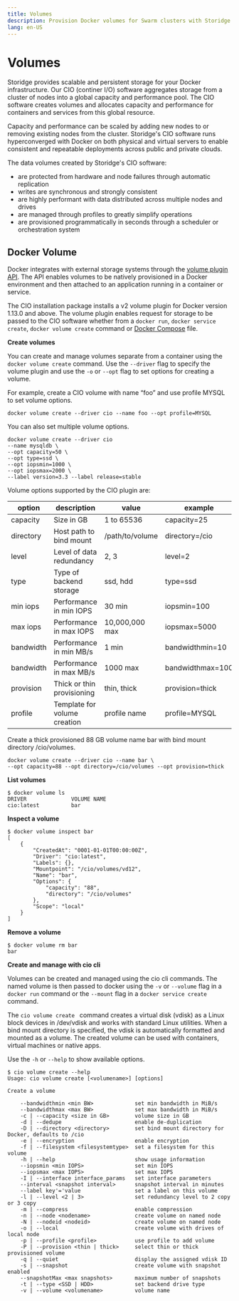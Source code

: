 ```yaml
---
title: Volumes
description: Provision Docker volumes for Swarm clusters with Storidge 
lang: en-US
---
```


# Volumes

Storidge provides scalable and persistent storage for your Docker infrastructure. Our CIO (continer I/O) software aggregates storage from a cluster of nodes into a global capacity and performance pool. The CIO software creates volumes and allocates capacity and performance for containers and services from this global resource.

Capacity and performance can be scaled by adding new nodes to or removing existing nodes from the cluster. Storidge's CIO software runs hyperconverged with Docker on both physical and virtual servers to enable consistent and repeatable deployments across public and private clouds.

The data volumes created by Storidge's CIO software:

- are protected from hardware and node failures through automatic replication
- writes are synchronous and strongly consistent
- are highly performant with data distributed across multiple nodes and drives
- are managed through profiles to greatly simplify operations
- are provisioned programmatically in seconds through a scheduler or orchestration system

## **Docker Volume**

Docker integrates with external storage systems through the [volume plugin API](https://docs.docker.com/engine/extend/plugins_volume/). The API enables volumes to be natively provisioned in a Docker environment and then attached to an application running in a container or service.

The CIO installation package installs a v2 volume plugin for Docker version 1.13.0 and above. The volume plugin enables request for storage to be passed to the CIO software whether from a `docker run`, `docker service create`, `docker volume create` command or [Docker Compose](https://docs.docker.com/compose/overview/) file.

**Create volumes**

You can create and manage volumes separate from a container using the `docker volume create` command. Use the `--driver` flag to specify the volume plugin and use the `-o` or `--opt` flag to set options for creating a volume.

For example, create a CIO volume with name “foo” and use profile MYSQL to set volume options.

```
docker volume create --driver cio --name foo --opt profile=MYSQL
```

You can also set multiple volume options.

```
docker volume create --driver cio
--name mysqldb \
--opt capacity=50 \
--opt type=ssd \
--opt iopsmin=1000 \
--opt iopsmax=2000 \
--label version=3.3 --label release=stable
```

Volume options supported by the CIO plugin are:  

| **option** | **description**              | value           | example          |
| ---------- | ---------------------------- | --------------- | ---------------- |
| capacity   | Size in GB                   | 1 to 65536      | capacity=25      |
| directory  | Host path to bind mount      | /path/to/volume | directory=/cio   |
| level      | Level of data redundancy     | 2, 3            | level=2          |
| type       | Type of backend storage      | ssd, hdd        | type=ssd         |
| min iops   | Performance in min IOPS      | 30 min          | iopsmin=100      |
| max iops   | Performance in max IOPS      | 10,000,000 max  | iopsmax=5000     |
| bandwidth  | Performance in min MB/s      | 1 min           | bandwidthmin=10  |
| bandwidth  | Performance in max MB/s      | 1000 max        | bandwidthmax=100 |
| provision  | Thick or thin provisioning   | thin, thick     | provision=thick  |
| profile    | Template for volume creation | profile name    | profile=MYSQL    |

Create a thick provisioned 88 GB volume name bar with bind mount directory /cio/volumes.

```
docker volume create --driver cio --name bar \
--opt capacity=88 --opt directory=/cio/volumes --opt provision=thick
```

**List volumes**

```
$ docker volume ls
DRIVER              VOLUME NAME
cio:latest          bar
```

**Inspect a volume**

```
$ docker volume inspect bar
[
    {
        "CreatedAt": "0001-01-01T00:00:00Z",
        "Driver": "cio:latest",
        "Labels": {},
        "Mountpoint": "/cio/volumes/vd12",
        "Name": "bar",
        "Options": {
            "capacity": "88",
            "directory": "/cio/volumes"
        },
        "Scope": "local"
    }
]
```

**Remove a volume**

```
$ docker volume rm bar
bar
```



**Create and manage with cio cli**

Volumes can be created and managed using the cio cli commands. The named volume is then passed to docker using the `-v` or `--volume` flag in a `docker run` command or the `--mount` flag in a `docker service create` command.

The `cio volume create ` command creates a virtual disk (vdisk) as a Linux block devices in /dev/vdisk and works with standard Linux utilities. When a bind mount directory is specified, the vdisk is automatically formatted and mounted as a volume. The created volume can be used with containers, virtual machines or native apps.

Use the `-h` or `--help` to show available options.  

```
$ cio volume create --help
Usage: cio volume create [<volumename>] [options]

Create a volume

    --bandwidthmin <min BW>             set min bandwidth in MiB/s
    --bandwidthmax <max BW>             set max bandwidth in MiB/s
    -c | --capacity <size in GB>        volume size in GB
    -d | --dedupe                       enable de-duplication
    -D | --directory <directory>        set bind mount directory for Docker, defaults to /cio
    -e | --encryption                   enable encryption
    -f | --filesystem <filesystemtype>  set a filesystem for this volume
    -h | --help                         show usage information
    --iopsmin <min IOPS>                set min IOPS
    --iopsmax <max IOPS>                set max IOPS
    -I | --interface interface_params   set interface parameters
    --interval <snapshot interval>      snapshot interval in minutes
    --label key'='value                 set a label on this volume
    -l | --level <2 | 3>                set redundancy level to 2 copy or 3 copy
    -m | --compress                     enable compression
    -n | --node <nodename>              create volume on named node
    -N | --nodeid <nodeid>              create volume on named node
    -o | --local                        create volume with drives of local node
    -p | --profile <profile>            use profile to add volume
    -P | --provision <thin | thick>     select thin or thick provisioned volume
    -q | --quiet                        display the assigned vdisk ID
    -s | --snapshot                     create volume with snapshot enabled
    --snapshotMax <max snapshots>       maximum number of snapshots
    -t | --type <SSD | HDD>             set backend drive type
    -v | --volume <volumename>          volume name
```

